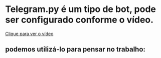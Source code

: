 # Telegram.py é um tipo de bot, pode ser configurado conforme o vídeo.

[Clique para ver o vídeo](https://devaprender.com/como-criar-um-bot-no-telegram/)

## podemos utilizá-lo para pensar no trabalho: